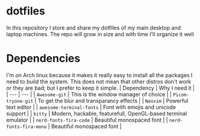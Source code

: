 # dotfiles
In this repository I store and share my dotfiles of my main desktop and laptop machines. 
The repo will grow in size and with time I'll organize it well
# Dependencies
I'm on Arch linux because it makes it really easy to install all the packages I need to build the system. This does not mean that other distros don't work or they are bad; but I prefer to keep it simple.
| Dependency               | Why I need it                                                 |
| ---                      | ---                                                           |
| `Awesome-git`            | This is the window manager of choice                          |
| `Picom-tryone-git`       | To get the blur and transparancy effects                      |
| `Neovim`                 | Powerful text editor                                          |
| `awesome-terminal-fonts` | Font with emojis and unicode support                          |
| `kitty`                  | Modern, hackable, featurefull, OpenGL-based terminal emulator |
| `nerd-fonts-fira-code`   | Beautiful monospaced font                                     |
| `nerd-fonts-fira-mono`   | Beautiful monospaced font                                     |

